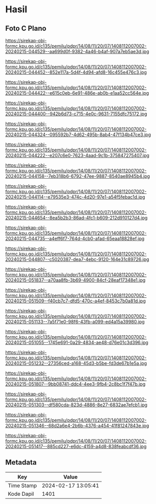# Hasil

## Foto C Plano

https://sirekap-obj-formc.kpu.go.id/c135/pemilu/pdpr/14/08/11/20/07/1408112007002-20240215-044529--aa699d0f-9382-4a46-b4af-907a7eb5ae3d.jpg

https://sirekap-obj-formc.kpu.go.id/c135/pemilu/pdpr/14/08/11/20/07/1408112007002-20240215-044452--852e117a-5d4f-4d94-afd8-16c455e476c3.jpg

https://sirekap-obj-formc.kpu.go.id/c135/pemilu/pdpr/14/08/11/20/07/1408112007002-20240215-044422--e615c0eb-6e91-486e-ab0b-e1aa52cc564e.jpg

https://sirekap-obj-formc.kpu.go.id/c135/pemilu/pdpr/14/08/11/20/07/1408112007002-20240215-044400--942b6d73-c715-4e0c-9631-7155dfc75172.jpg

https://sirekap-obj-formc.kpu.go.id/c135/pemilu/pdpr/14/08/11/20/07/1408112007002-20240215-044324--095592b7-4d62-495b-8ab4-47f134b47ce3.jpg

https://sirekap-obj-formc.kpu.go.id/c135/pemilu/pdpr/14/08/11/20/07/1408112007002-20240215-044222--e207c6e0-7623-4aad-9c1b-375847275407.jpg

https://sirekap-obj-formc.kpu.go.id/c135/pemilu/pdpr/14/08/11/20/07/1408112007002-20240215-044158--7eb318b6-6792-47ee-9887-8540ae8945b4.jpg

https://sirekap-obj-formc.kpu.go.id/c135/pemilu/pdpr/14/08/11/20/07/1408112007002-20240215-044114--e79535e3-474c-4d20-97e1-a54f5febac1d.jpg

https://sirekap-obj-formc.kpu.go.id/c135/pemilu/pdpr/14/08/11/20/07/1408112007002-20240215-044654--8ea5b2b3-86ad-4fc1-b609-212d910127d4.jpg

https://sirekap-obj-formc.kpu.go.id/c135/pemilu/pdpr/14/08/11/20/07/1408112007002-20240215-044735--a4eff6f7-764d-4cb0-afad-65eaa18828ef.jpg

https://sirekap-obj-formc.kpu.go.id/c135/pemilu/pdpr/14/08/11/20/07/1408112007002-20240215-044807--c5020387-dea7-4ebc-9120-164e31c89726.jpg

https://sirekap-obj-formc.kpu.go.id/c135/pemilu/pdpr/14/08/11/20/07/1408112007002-20240215-051837--a70aa8fb-3b69-4900-84cf-28eaf17348e1.jpg

https://sirekap-obj-formc.kpu.go.id/c135/pemilu/pdpr/14/08/11/20/07/1408112007002-20240215-051509--f40cb7c7-dfd5-470c-a4ef-8453c7b0a81d.jpg

https://sirekap-obj-formc.kpu.go.id/c135/pemilu/pdpr/14/08/11/20/07/1408112007002-20240215-051133--7a5f71e0-98f6-43fb-a099-ed4a15a39980.jpg

https://sirekap-obj-formc.kpu.go.id/c135/pemilu/pdpr/14/08/11/20/07/1408112007002-20240215-051055--1745e691-0a29-4834-ae48-d76e01c3d396.jpg

https://sirekap-obj-formc.kpu.go.id/c135/pemilu/pdpr/14/08/11/20/07/1408112007002-20240215-051232--27356ced-a168-45d3-b5be-fd3de67b1e5a.jpg

https://sirekap-obj-formc.kpu.go.id/c135/pemilu/pdpr/14/08/11/20/07/1408112007002-20240215-051807--9bb08741-ddc4-4ee3-9fb4-2c8bc1f7f47b.jpg

https://sirekap-obj-formc.kpu.go.id/c135/pemilu/pdpr/14/08/11/20/07/1408112007002-20240215-051303--df580cda-823d-4886-8e27-6832ae7efcb1.jpg

https://sirekap-obj-formc.kpu.go.id/c135/pemilu/pdpr/14/08/11/20/07/1408112007002-20240215-051346--68d2a6e4-2b6b-4376-a454-41f81247843e.jpg

https://sirekap-obj-formc.kpu.go.id/c135/pemilu/pdpr/14/08/11/20/07/1408112007002-20240215-051417--885cd227-e6dc-4159-a4d8-838feabcdf36.jpg


## Metadata

| Key        | Value               |
| ---------- | ------------------- |
| Time Stamp | 2024-02-17 13:05:41 |
| Kode Dapil | 1401                |



